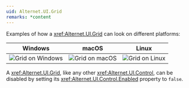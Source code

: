 ```yaml
---
uid: Alternet.UI.Grid
remarks: *content
---
```


Examples of how a <xref:Alternet.UI.Grid> can look on different platforms:

|Windows|macOS|Linux|
|-------|-----|-----|
|![Grid on Windows](images/grid-windows1.png)|![Grid on macOS](images/grid-macos1.png)|![Grid on Linux](images/grid-linux1.png)

A <xref:Alternet.UI.Grid>, like any other <xref:Alternet.UI.Control>, can be disabled by setting its <xref:Alternet.UI.Control.Enabled> property to `false`.